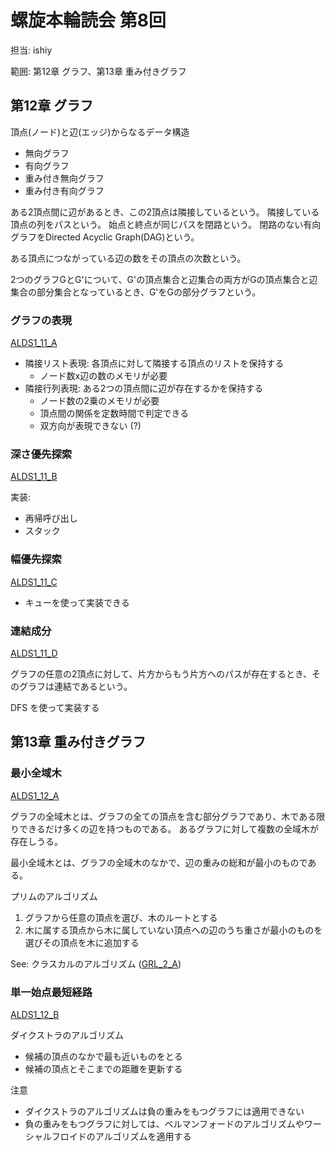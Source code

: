 # 螺旋本輪読会 第8回
担当: ishiy

範囲: 第12章 グラフ、第13章 重み付きグラフ

## 第12章 グラフ
頂点(ノード)と辺(エッジ)からなるデータ構造
- 無向グラフ
- 有向グラフ
- 重み付き無向グラフ
- 重み付き有向グラフ

ある2頂点間に辺があるとき、この2頂点は隣接しているという。
隣接している頂点の列をパスという。
始点と終点が同じパスを閉路という。
閉路のない有向グラフをDirected Acyclic Graph(DAG)という。

ある頂点につながっている辺の数をその頂点の次数という。

2つのグラフGとG'について、G'の頂点集合と辺集合の両方がGの頂点集合と辺集合の部分集合となっているとき、G'をGの部分グラフという。

### グラフの表現
[ALDS1_11_A](http://judge.u-aizu.ac.jp/onlinejudge/description.jsp?id=ALDS1_11_A&lang=jp)

- 隣接リスト表現: 各頂点に対して隣接する頂点のリストを保持する
  - ノード数x辺の数のメモリが必要
- 隣接行列表現: ある2つの頂点間に辺が存在するかを保持する
  - ノード数の2乗のメモリが必要
  - 頂点間の関係を定数時間で判定できる
  - 双方向が表現できない (?)

### 深さ優先探索
[ALDS1_11_B](http://judge.u-aizu.ac.jp/onlinejudge/description.jsp?id=ALDS1_11_B&lang=jp)

実装:
- 再帰呼び出し
- スタック

### 幅優先探索
[ALDS1_11_C](http://judge.u-aizu.ac.jp/onlinejudge/description.jsp?id=ALDS1_11_C&lang=jp)

- キューを使って実装できる

### 連結成分
[ALDS1_11_D](http://judge.u-aizu.ac.jp/onlinejudge/description.jsp?id=ALDS1_11_D&lang=jp)

グラフの任意の2頂点に対して、片方からもう片方へのパスが存在するとき、そのグラフは連結であるという。

DFS を使って実装する

## 第13章 重み付きグラフ
### 最小全域木
[ALDS1_12_A](http://judge.u-aizu.ac.jp/onlinejudge/description.jsp?id=ALDS1_12_A&lang=jp)

グラフの全域木とは、グラフの全ての頂点を含む部分グラフであり、木である限りできるだけ多くの辺を持つものである。
あるグラフに対して複数の全域木が存在しうる。

最小全域木とは、グラフの全域木のなかで、辺の重みの総和が最小のものである。

プリムのアルゴリズム
1. グラフから任意の頂点を選び、木のルートとする
2. 木に属する頂点から木に属していない頂点への辺のうち重さが最小のものを選びその頂点を木に追加する

See: クラスカルのアルゴリズム ([GRL_2_A](http://judge.u-aizu.ac.jp/onlinejudge/description.jsp?id=GRL_2_A&lang=jp))

### 単一始点最短経路
[ALDS1_12_B](http://judge.u-aizu.ac.jp/onlinejudge/description.jsp?id=ALDS1_12_B&lang=jp)

ダイクストラのアルゴリズム
- 候補の頂点のなかで最も近いものをとる
- 候補の頂点とそこまでの距離を更新する

注意
- ダイクストラのアルゴリズムは負の重みをもつグラフには適用できない
- 負の重みをもつグラフに対しては、ベルマンフォードのアルゴリズムやワーシャルフロイドのアルゴリズムを適用する
